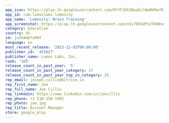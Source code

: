 ```yaml
---
app_icon: https://play-lh.googleusercontent.com/MrYF2bh1BuqkzlWeWVKmrMZKfo0AyvVtO-OwaeB4cPFPtZBcJ3e5ibYPB19Ew5NR6ian
app_id: com.lumoslabs.lumosity
app_name: 'Lumosity: Brain Training'
app_screenshot: https://play-lh.googleusercontent.com/oSi78UhZPn2TbN9ugcfrmL5qLZecR5LjiU7dCuWmtPgZB3Z1kFvCPpU6KBYrgFQ79jQ
category: Education
country: US
id: ju3hAmDfuRHY
language: en
most_recent_release: '2023-12-03T00:00:00'
publisher_id: '431627'
publisher_name: Lumos Labs, Inc.
rank: '165'
release_count_in_past_year: '5'
release_count_in_past_year_category: 17
release_count_in_past_year_top_in_category: 25
rep_email: joseph.cillis@bitrise.io
rep_first_name: Joe
rep_full_name: Joe Cillis
rep_linkedin: https://www.linkedin.com/in/joecillis
rep_phone: +1 518-258-1902
rep_photo: joe.jpg
rep_title: Account Manager
store: google_play
---
```

